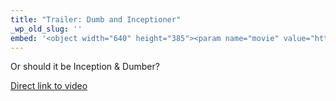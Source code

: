 ```yaml
---
title: "Trailer: Dumb and Inceptioner"
_wp_old_slug: ''
embed: '<object width="640" height="385"><param name="movie" value="http://www.youtube.com/v/zLDx-BPgxxA?fs=1&hl=en_US"></param><param name="allowFullScreen" value="true"></param><param name="allowscriptaccess" value="always"></param><embed src="http://www.youtube.com/v/zLDx-BPgxxA?fs=1&hl=en_US" type="application/x-shockwave-flash" allowscriptaccess="always" allowfullscreen="true" width="640" height="385"></embed></object>'
---
```

<p>Or should it be Inception & Dumber?</p>
<p><a href="http://www.youtube.com/watch?v=zLDx-BPgxxA">Direct link to video</a></p>
